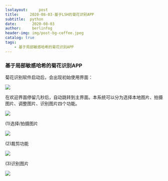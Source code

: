 ```yaml
---
lsolayout:     post
title:     2020-08-03-基于LSH的菊花识别APP
subtitle:  python
date:       2020-08-03
author:     berlinfog
header-img: img/post-bg-coffee.jpeg
catalog: true
tags:
    - 基于局部敏感哈希的菊花识别APP
---
```


### 基于局部敏感哈希的菊花识别APP

菊花识别软件启动后，会出现初始使用界面：

![](https://ftp.bmp.ovh/imgs/2020/08/384b6b1977fde72b.jpg)

在欢迎界面停留几秒后，自动跳转到主界面。本系统可以分为选择本地图片、拍摄图片、调整图片、识别图片四个功能。

![](https://ftp.bmp.ovh/imgs/2020/08/aa9510b5763c4dfa.png)

(1)选择/拍摄图片

![](https://ftp.bmp.ovh/imgs/2020/08/7f30453a65198982.png)

(2)裁剪功能

![](https://ftp.bmp.ovh/imgs/2020/08/94e0e647b4e48f9d.jpg)



(3)识别图片

![](https://ftp.bmp.ovh/imgs/2020/08/7efd53611af7e2c6.jpg)